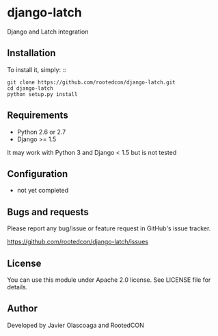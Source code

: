 django-latch
============

Django and Latch integration

Installation
-------------

To install it, simply: ::
   
    git clone https://github.com/rootedcon/django-latch.git
    cd django-latch
    python setup.py install



Requirements
------------

- Python 2.6 or 2.7
- Django >= 1.5

It may work with Python 3 and Django < 1.5 but is not tested


Configuration
-------------

- not yet completed


Bugs and requests
-----------------

Please report any bug/issue or feature request in GitHub's issue tracker.

https://github.com/rootedcon/django-latch/issues


License
-------

You can use this module under Apache 2.0 license. See LICENSE file for details.

Author
------

Developed by Javier Olascoaga and RootedCON 

